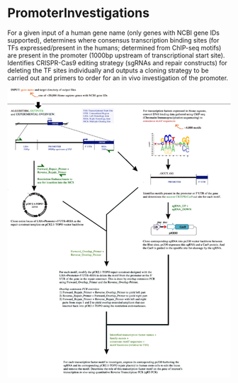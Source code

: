 # PromoterInvestigations
For a given input of a human gene name (only genes with NCBI gene IDs supported), determines where consensus transcription binding sites (for TFs expressed/present in the humans; determined from ChIP-seq motifs) are present in the promoter (1000bp upstream of transcriptional start site). Identifies CRISPR-Cas9 editing strategy (sgRNAs and repair constructs) for deleting the TF sites individually and outputs a cloning strategy to be carried out and primers to order for an in vivo investigation of the promoter.

![Alt text](https://github.com/UCB-BioE-Genetic-Design-Automation/PromoterInvestigations/blob/master/Overview.jpg?raw=true)
